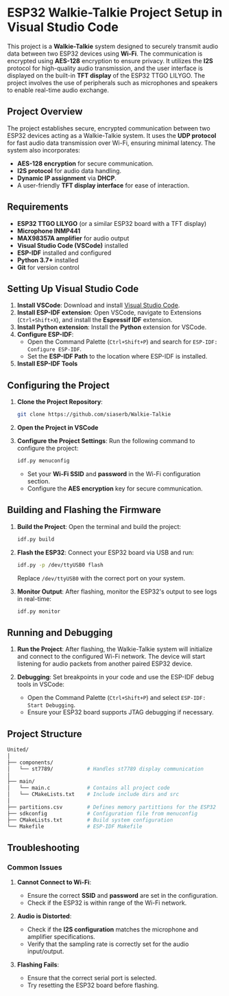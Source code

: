 # ESP32 Walkie-Talkie Project Setup in Visual Studio Code

This project is a **Walkie-Talkie** system designed to securely transmit audio data between two ESP32 devices using **Wi-Fi**. The communication is encrypted using **AES-128** encryption to ensure privacy. It utilizes the **I2S** protocol for high-quality audio transmission, and the user interface is displayed on the built-in **TFT display** of the ESP32 TTGO LILYGO. The project involves the use of peripherals such as microphones and speakers to enable real-time audio exchange.

## Project Overview

The project establishes secure, encrypted communication between two ESP32 devices acting as a Walkie-Talkie system. It uses the **UDP protocol** for fast audio data transmission over Wi-Fi, ensuring minimal latency. The system also incorporates:

- **AES-128 encryption** for secure communication.
- **I2S protocol** for audio data handling.
- **Dynamic IP assignment** via **DHCP**.
- A user-friendly **TFT display interface** for ease of interaction.

## Requirements

- **ESP32 TTGO LILYGO** (or a similar ESP32 board with a TFT display)
- **Microphone INMP441**
- **MAX98357A amplifier** for audio output
- **Visual Studio Code (VSCode)** installed
- **ESP-IDF** installed and configured
- **Python 3.7+** installed
- **Git** for version control

## Setting Up Visual Studio Code

1. **Install VSCode**: Download and install [Visual Studio Code](https://code.visualstudio.com/).
2. **Install ESP-IDF extension**: Open VSCode, navigate to Extensions (`Ctrl+Shift+X`), and install the **Espressif IDF** extension.
3. **Install Python extension**: Install the **Python** extension for VSCode.
4. **Configure ESP-IDF**: 
   - Open the Command Palette (`Ctrl+Shift+P`) and search for `ESP-IDF: Configure ESP-IDF`.
   - Set the **ESP-IDF Path** to the location where ESP-IDF is installed.
5. **Install ESP-IDF Tools**

## Configuring the Project

1. **Clone the Project Repository**:

   ```bash
   git clone https://github.com/siaserb/Walkie-Talkie
   ```

2. **Open the Project in VSCode**

3. **Configure the Project Settings**:
   Run the following command to configure the project:

   ```bash
   idf.py menuconfig
   ```

   - Set your **Wi-Fi SSID** and **password** in the Wi-Fi configuration section.
   - Configure the **AES encryption** key for secure communication.

## Building and Flashing the Firmware

1. **Build the Project**: Open the terminal and build the project:

   ```bash
   idf.py build
   ```

2. **Flash the ESP32**: Connect your ESP32 board via USB and run:

   ```bash
   idf.py -p /dev/ttyUSB0 flash
   ```

   Replace `/dev/ttyUSB0` with the correct port on your system.

3. **Monitor Output**: After flashing, monitor the ESP32's output to see logs in real-time:

   ```bash
   idf.py monitor
   ```

## Running and Debugging

1. **Run the Project**: After flashing, the Walkie-Talkie system will initialize and connect to the configured Wi-Fi network. The device will start listening for audio packets from another paired ESP32 device.

2. **Debugging**: Set breakpoints in your code and use the ESP-IDF debug tools in VSCode:
   - Open the Command Palette (`Ctrl+Shift+P`) and select `ESP-IDF: Start Debugging`.
   - Ensure your ESP32 board supports JTAG debugging if necessary.

## Project Structure

```bash
United/
│
├── components/
│   └── st7789/           # Handles st7789 display communication
│
├── main/
│   └── main.c            # Contains all project code
│   └── CMakeLists.txt    # Include include dirs and src
│
├── partitions.csv        # Defines memory partittions for the ESP32
├── sdkconfig             # Configuration file from menuconfig
├── CMakeLists.txt        # Build system configuration
└── Makefile              # ESP-IDF Makefile
```

## Troubleshooting

### Common Issues

1. **Cannot Connect to Wi-Fi**:
   - Ensure the correct **SSID** and **password** are set in the configuration.
   - Check if the ESP32 is within range of the Wi-Fi network.

2. **Audio is Distorted**:
   - Check if the **I2S configuration** matches the microphone and amplifier specifications.
   - Verify that the sampling rate is correctly set for the audio input/output.

3. **Flashing Fails**:
   - Ensure that the correct serial port is selected.
   - Try resetting the ESP32 board before flashing.
